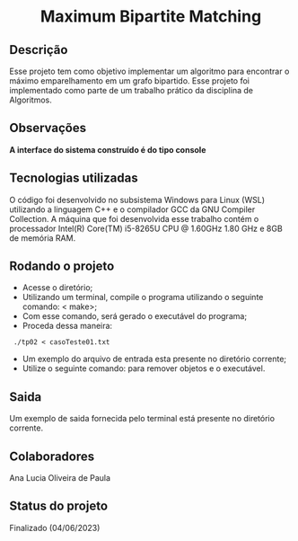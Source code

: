 <h1 align="center">Maximum Bipartite Matching</h1>

## Descrição
  Esse projeto tem como objetivo implementar um algoritmo para encontrar o máximo emparelhamento em um grafo bipartido. 
  Esse projeto foi implementado como parte de um trabalho prático da disciplina de Algoritmos.

## Observações
<b>A interface do sistema construído é do tipo console</b>

## Tecnologias utilizadas
O código foi desenvolvido no subsistema Windows para Linux (WSL) utilizando a 
linguagem C++ e o compilador GCC da GNU Compiler Collection. A máquina que foi 
desenvolvida esse trabalho contém o processador Intel(R) Core(TM) i5-8265U CPU @ 
1.60GHz 1.80 GHz e 8GB de memória RAM.

## Rodando o projeto
* Acesse o diretório;
* Utilizando um terminal, compile o programa utilizando o seguinte comando: <
make>;
* Com esse comando, será gerado o executável do programa;
* Proceda dessa maneira: 
```
 ./tp02 < casoTeste01.txt
```
* Um exemplo do arquivo de entrada esta presente no diretório corrente;
* Utilize o seguinte comando: <make clean> para remover objetos e o executável.


## Saida
Um exemplo de saida fornecida pelo terminal está presente no diretório corrente.

## Colaboradores
Ana Lucia Oliveira de Paula

## Status do projeto
Finalizado (04/06/2023)
